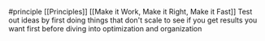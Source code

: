 #principle 
[[Principles]]
[[Make it Work, Make it Right, Make it Fast]]
Test out ideas by first doing things that don't scale to see if you get results you want first before diving into optimization and organization